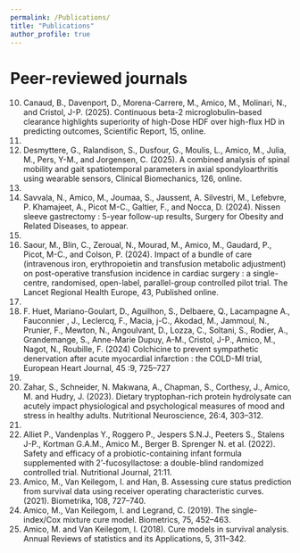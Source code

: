 ```yaml
---
permalink: /Publications/
title: "Publications"
author_profile: true
---
```

# Peer-reviewed journals
10. Canaud, B., Davenport, D., Morena-Carrere, M., Amico, M., Molinari, N., and Cristol, J-P. (2025). Continuous beta-2 microglobulin–based clearance highlights superiority of high-Dose HDF over high-flux HD in predicting outcomes, Scientific Report, 15, online.
11. 
9. Desmyttere, G., Ralandison, S., Dusfour, G., Moulis, L., Amico, M., Julia, M., Pers, Y-M., and Jorgensen, C. (2025). A combined analysis of spinal mobility and gait spatiotemporal parameters in axial spondyloarthritis using wearable sensors, Clinical Biomechanics, 126, online.
10. 
8. Savvala, N., Amico, M., Joumaa, S., Jaussent, A. Silvestri, M., Lefebvre, P. Khamajeet, A., Picot M-C., Galtier, F., and Nocca, D. (2024). Nissen sleeve gastrectomy : 5-year follow-up results, Surgery for Obesity and Related Diseases, to appear.
9. 
7. Saour, M., Blin, C., Zeroual, N., Mourad, M., Amico, M., Gaudard, P., Picot, M-C., and Colson, P. (2024). Impact of a bundle of care (intravenous iron, erythropoietin and transfusion metabolic adjustment) on post-operative transfusion incidence in cardiac surgery : a single-centre, randomised, open-label, parallel-group controlled pilot trial. The Lancet Regional Health Europe, 43, Published online.
8. 
6. F. Huet, Mariano-Goulart, D., Aguilhon, S., Delbaere, Q., Lacampagne A., Fauconnier , J., Leclercq, F., Macia, j-C., Akodad, M., Jammoul, N., Prunier, F., Mewton, N., Angoulvant, D., Lozza, C., Soltani, S., Rodier, A., Grandemange, S., Anne-Marie Dupuy, A-M., Cristol, J-P., Amico, M., Nagot, N., Roubille, F. (2024) Colchicine to prevent sympathetic denervation after acute myocardial infarction : the COLD-MI trial, European Heart Journal, 45 :9, 725–727
7. 
5. Zahar, S., Schneider, N. Makwana, A., Chapman, S., Corthesy, J., Amico, M. and Hudry, J. (2023). Dietary tryptophan-rich protein hydrolysate can acutely impact physiological and psychological measures of mood and stress in healthy adults. Nutritional Neuroscience, 26:4, 303–312.
6. 
4. Alliet P., Vandenplas Y., Roggero P., Jespers S.N.J., Peeters S., Stalens J-P., Kortman G.A.M., Amico M., Berger B. Sprenger N. et al. (2022). Safety and efficacy of a probiotic-containing infant formula supplemented with 2’-fucosyllactose: a double-blind randomized controlled trial. Nutritional Journal, 21:11.
3. Amico, M., Van Keilegom, I. and Han, B. Assessing cure status prediction from survival data using receiver operating characteristic curves. (2021). Biometrika, 108, 727–740.
2. Amico, M., Van Keilegom, I. and Legrand, C. (2019). The single-index/Cox mixture cure model. Biometrics, 75, 452–463.
1. Amico, M. and Van Keilegom, I. (2018). Cure models in survival analysis. Annual Reviews of statistics and its Applications, 5, 311–342.

